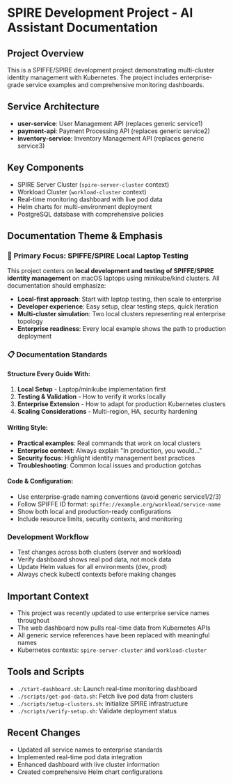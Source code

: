 # SPIRE Development Project - AI Assistant Documentation

## Project Overview
This is a SPIFFE/SPIRE development project demonstrating multi-cluster identity management with Kubernetes. The project includes enterprise-grade service examples and comprehensive monitoring dashboards.

## Service Architecture
- **user-service**: User Management API (replaces generic service1)
- **payment-api**: Payment Processing API (replaces generic service2)  
- **inventory-service**: Inventory Management API (replaces generic service3)

## Key Components
- SPIRE Server Cluster (`spire-server-cluster` context)
- Workload Cluster (`workload-cluster` context)
- Real-time monitoring dashboard with live pod data
- Helm charts for multi-environment deployment
- PostgreSQL database with comprehensive policies

## Documentation Theme & Emphasis

### 🎯 **Primary Focus: SPIFFE/SPIRE Local Laptop Testing**
This project centers on **local development and testing of SPIFFE/SPIRE identity management** on macOS laptops using minikube/kind clusters. All documentation should emphasize:

- **Local-first approach**: Start with laptop testing, then scale to enterprise
- **Developer experience**: Easy setup, clear testing steps, quick iteration
- **Multi-cluster simulation**: Two local clusters representing real enterprise topology
- **Enterprise readiness**: Every local example shows the path to production deployment

### 📋 Documentation Standards

#### **Structure Every Guide With:**
1. **Local Setup** - Laptop/minikube implementation first
2. **Testing & Validation** - How to verify it works locally  
3. **Enterprise Extension** - How to adapt for production Kubernetes clusters
4. **Scaling Considerations** - Multi-region, HA, security hardening

#### **Writing Style:**
- **Practical examples**: Real commands that work on local clusters
- **Enterprise context**: Always explain "In production, you would..."
- **Security focus**: Highlight identity management best practices
- **Troubleshooting**: Common local issues and production gotchas

#### **Code & Configuration:**
- Use enterprise-grade naming conventions (avoid generic service1/2/3)
- Follow SPIFFE ID format: `spiffe://example.org/workload/service-name`
- Show both local and production-ready configurations
- Include resource limits, security contexts, and monitoring

### Development Workflow
- Test changes across both clusters (server and workload)
- Verify dashboard shows real pod data, not mock data
- Update Helm values for all environments (dev, prod)
- Always check kubectl contexts before making changes

## Important Context
- This project was recently updated to use enterprise service names throughout
- The web dashboard now pulls real-time data from Kubernetes APIs
- All generic service references have been replaced with meaningful names
- Kubernetes contexts: `spire-server-cluster` and `workload-cluster`

## Tools and Scripts
- `./start-dashboard.sh`: Launch real-time monitoring dashboard
- `./scripts/get-pod-data.sh`: Fetch live pod data from clusters
- `./scripts/setup-clusters.sh`: Initialize SPIRE infrastructure
- `./scripts/verify-setup.sh`: Validate deployment status

## Recent Changes
- Updated all service names to enterprise standards
- Implemented real-time pod data integration
- Enhanced dashboard with live cluster information
- Created comprehensive Helm chart configurations